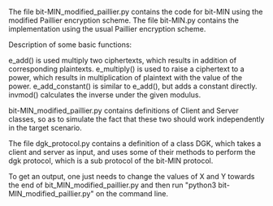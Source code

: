 The file bit-MIN_modified_paillier.py contains the code for bit-MIN using the modified Paillier encryption scheme.
The file bit-MIN.py contains the implementation using the usual Paillier encryption scheme.

Description of some basic functions:

e_add() is used multiply two ciphertexts, which results in addition of corresponding plaintexts.
e_multiply() is used to raise a ciphertext to a power, which results in multiplication of plaintext with the value of the power.
e_add_constant() is similar to e_add(), but adds a constant directly.
invmod() calculates the inverse under the given modulus.

bit-MIN_modified_paillier.py contains definitions of Client and Server classes, so as to simulate the fact that these two should work independently in the target scenario.

The file dgk_protocol.py contains a definition of a class DGK, which takes a client and server as input, and uses some of their methods to perform the dgk protocol, which is a sub protocol of the bit-MIN protocol.

To get an output, one just needs to change the values of X and Y towards the end of bit_MIN_modified_paillier.py and then run "python3 bit-MIN_modified_paillier.py" on the command line.

